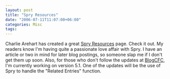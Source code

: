 ```yaml
---
layout: post
title: "Spry Resources"
date: "2006-07-11T11:07:00+06:00"
categories: Misc 
tags: 
---
```


Charlie Arehart has created a great <a href="http://carehart.org/spry/spry_resources.cfm">Spry Resources</a> page. Check it out. My readers know I'm having quite a passionate love affair with Spry. I have an article or two in mind for later blog postings, so someone slap me if I don't get them up soon. Also, for those who don't follow the updates at <a href="http://www.blogcfc.com">BlogCFC</a>, I'm currently working on version 5.1. One of the updates will be the use of Spry to handle the "Related Entries" function.